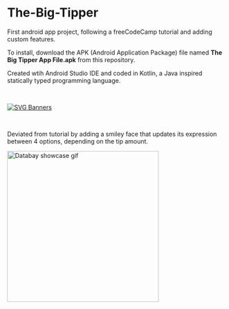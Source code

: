 # The-Big-Tipper
First android app project, following a freeCodeCamp tutorial and adding custom features. <br>


To install, download the APK (Android Application Package) file named <strong>The Big Tipper App File.apk</strong> from this repository.  

Created wtih Android Studio IDE and coded in Kotlin, a Java inspired statically typed programming language.

<br> 

[![SVG Banners](https://svg-banners.vercel.app/api?type=origin&text1=The%20Big%20Tipper&width=800&height=140)](https://github.com/Akshay090/svg-banners) 

<br> 

Deviated from tutorial by adding a smiley face that updates its expression between 4 options, depending on the tip amount.

<img src="https://user-images.githubusercontent.com/91037796/150853686-676dda58-0964-4be5-88f3-b970084be350.gif" alt="Databay showcase gif" title="Databay showcase gif" width="350"/>

